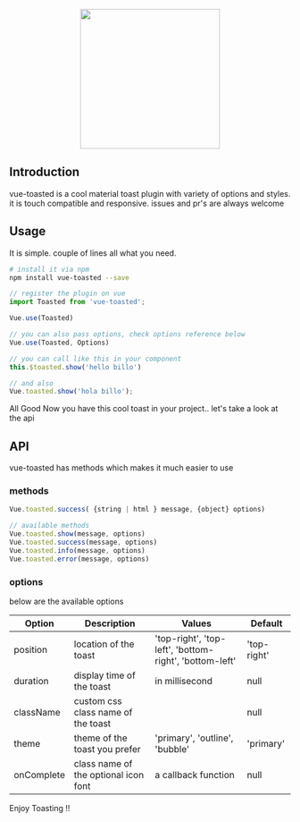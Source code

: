 <p align="center">
    <a href="https://github.com/shakee93/vue-toasted" target="_blank">
    <img width="250"src="https://freshpixl.com/vue-toasted.png?new">
    </a>
</p> 

## Introduction

vue-toasted is a cool material toast plugin with variety of options and styles. it is touch compatible and responsive.
issues and pr's are always welcome 

## Usage

It is simple. couple of lines all what you need.

```bash
# install it via npm
npm install vue-toasted --save
```
```javascript
// register the plugin on vue
import Toasted from 'vue-toasted';

Vue.use(Toasted)

// you can also pass options, check options reference below
Vue.use(Toasted, Options)

```

```javascript
// you can call like this in your component
this.$toasted.show('hello billo')

// and also
Vue.toasted.show('hola billo');
```

All Good Now you have this cool toast in your project.. let's take a look at the api

## API

vue-toasted has methods which makes it much easier to use

### methods

```javascript
Vue.toasted.success( {string | html } message, {object} options)

// available methods
Vue.toasted.show(message, options)
Vue.toasted.success(message, options)
Vue.toasted.info(message, options)
Vue.toasted.error(message, options)
```

### options

below are the available options

| Option    | Description                                    | Values                  | Default  |
|-----------|------------------------------------------------|-------------------------|----------|
| position  | location of the toast     | 'top-right', 'top-left', 'bottom-right', 'bottom-left' | 'top-right' | 
| duration  | display time of the toast                      |    in millisecond        | null     |
| className | custom css class name of the toast                 |                         |   null       |
| theme | theme of the toast you prefer                       |    'primary', 'outline', 'bubble'                     |   'primary'       |
| onComplete | class name of the optional icon font          |    a callback function               |   null       |

Enjoy Toasting !!
